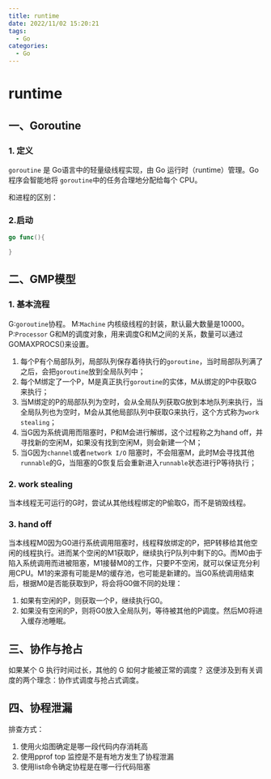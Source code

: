 ```yaml
---
title: runtime
date: 2022/11/02 15:20:21
tags:
  - Go
categories:
  - Go
---
```




# runtime

<!-- more -->

## 一、Goroutine

### 1. 定义

`goroutine` 是 Go语言中的轻量级线程实现，由 Go 运行时（runtime）管理。Go 程序会智能地将 `goroutine`中的任务合理地分配给每个 CPU。

和进程的区别：



### 2.启动

```go
go func(){

}
```



## 二、GMP模型

### 1. 基本流程

G:`goroutine`协程。
M:`Machine` 内核级线程的封装，默认最大数量是10000。
P:`Processor` G和M的调度对象，用来调度G和M之间的关系，数量可以通过GOMAXPROCS()来设置。

1. 每个P有个局部队列，局部队列保存着待执行的`goroutine`，当时局部队列满了之后，会把`goroutine`放到全局队列中；
2. 每个M绑定了一个P，M是真正执行`goroutine`的实体，M从绑定的P中获取G来执行；  
3. 当M绑定的P的局部队列为空时，会从全局队列获取G放到本地队列来执行，当全局队列也为空时，M会从其他局部队列中获取G来执行，这个方式称为`work stealing`；  
4. 当G因为系统调用而阻塞时，P和M会进行解绑，这个过程称之为hand off，并寻找新的空闲M，如果没有找到空闲M，则会新建一个M；  
5. 当G因为`channel`或者`network I/O` 阻塞时，不会阻塞M，此时M会寻找其他`runnable`的G，当阻塞的G恢复后会重新进入`runnable`状态进行P等待执行；  

### 2. work stealing

当本线程无可运行的G时，尝试从其他线程绑定的P偷取G，而不是销毁线程。

### 3. hand off

当本线程M0因为G0进行系统调用阻塞时，线程释放绑定的P，把P转移给其他空闲的线程执行。进而某个空闲的M1获取P，继续执行P队列中剩下的G。而M0由于陷入系统调用而进被阻塞，M1接替M0的工作，只要P不空闲，就可以保证充分利用CPU。M1的来源有可能是M的缓存池，也可能是新建的。当G0系统调用结束后，根据M0是否能获取到P，将会将G0做不同的处理：

1. 如果有空闲的P，则获取一个P，继续执行G0。
2. 如果没有空闲的P，则将G0放入全局队列，等待被其他的P调度。然后M0将进入缓存池睡眠。

## 三、协作与抢占

如果某个 G 执行时间过长，其他的 G 如何才能被正常的调度？ 这便涉及到有关调度的两个理念：协作式调度与抢占式调度。



## 四、协程泄漏

排查方式：

1. 使用火焰图确定是哪一段代码内存消耗高
2. 使用pprof top 监控是不是有地方发生了协程泄漏
3. 使用list命令确定协程是在哪一行代码阻塞
